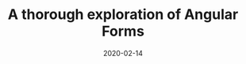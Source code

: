 ---
title: A thorough exploration of Angular Forms
publication: https://indepth.dev/a-thorough-exploration-of-angular-forms/
date: 2020-02-14
published: true
slug: /blog/forms
tags: ["angular", "publication: inDepth.dev"]
---